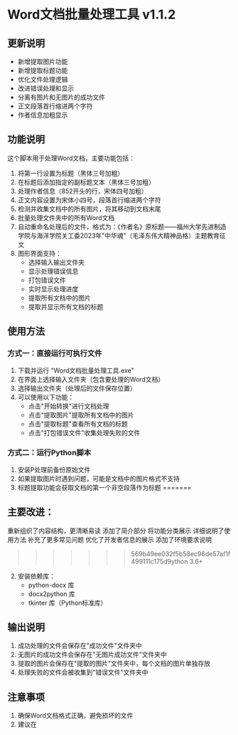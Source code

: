 # Word文档批量处理工具 v1.1.2

## 更新说明
- 新增提取图片功能
- 新增提取标题功能
- 优化文件处理逻辑
- 改进错误处理和显示
- 分离有图片和无图片的成功文件
- 正文段落首行缩进两个字符
- 作者信息加粗显示

## 功能说明
这个脚本用于处理Word文档，主要功能包括：
1. 将第一行设置为标题（黑体三号加粗）
2. 在标题后添加指定的副标题文本（黑体三号加粗）
3. 处理作者信息（852开头的行，宋体四号加粗）
4. 正文内容设置为宋体小四号，段落首行缩进两个字符
5. 检测并收集文档中的所有图片，将其移动到文档末尾
6. 批量处理文件夹中的所有Word文档
7. 自动重命名处理后的文件，格式为：《作者名》原标题——福州大学先进制造学院与海洋学院关工委2023年"中华魂"（毛泽东伟大精神品格）主题教育征文
8. 图形界面支持：
   - 选择输入输出文件夹
   - 显示处理错误信息
   - 打包错误文件
   - 实时显示处理进度
   - 提取所有文档中的图片
   - 提取并显示所有文档的标题

## 使用方法
### 方式一：直接运行可执行文件
1. 下载并运行 "Word文档批量处理工具.exe"
2. 在界面上选择输入文件夹（包含要处理的Word文档）
3. 选择输出文件夹（处理后的文件保存位置）
4. 可以使用以下功能：
   - 点击"开始转换"进行文档处理
   - 点击"提取图片"提取所有文档中的图片
   - 点击"提取标题"查看所有文档的标题
   - 点击"打包错误文件"收集处理失败的文件

### 方式二：运行Python脚本
1. 安装P处理前备份原始文件
3. 如果提取图片时遇到问题，可能是文档中的图片格式不支持
4. 标题提取功能会获取文档的第一个非空段落作为标题
=======
## 主要改进：
重新组织了内容结构，更清晰易读
添加了简介部分
将功能分类展示
详细说明了使用方法
补充了更多常见问题
优化了开发者信息的展示
添加了环境要求说明
>>>>>>> 569b49ee032f5b58ec96de57af1f499111c175d9ython 3.6+
2. 安装依赖库：
   - python-docx 库
   - docx2python 库
   - tkinter 库（Python标准库）

## 输出说明
1. 成功处理的文件会保存在"成功文件"文件夹中
2. 无图片的成功文件会保存在"无图片成功文件"文件夹中
3. 提取的图片会保存在"提取的图片"文件夹中，每个文档的图片单独存放
4. 处理失败的文件会被收集到"错误文件"文件夹中

## 注意事项
1. 确保Word文档格式正确，避免损坏的文件
2. 建议在
